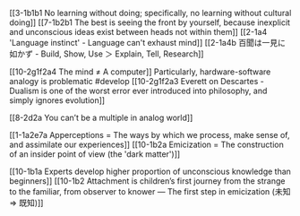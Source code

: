 [[3-1b1b1 No learning without doing; specifically, no learning without cultural doing]]
[[7-1b2b1 The best is seeing the front by yourself, because inexplicit and unconscious ideas exist between heads not within them]]
[[2-1a4 'Language instinct' - Language can't exhaust mind]]
[[2-1a4b 百聞は一見に如かず - Build, Show, Use ＞ Explain, Tell, Research]]

[[10-2g1f2a4 The mind ≠ A computer]]
	Particularly, hardware-software analogy is problematic #develop 
		[[10-2g1f2a3 Everett on Descartes - Dualism is one of the worst error ever introduced into philosophy, and simply ignores evolution]]

[[8-2d2a You can’t be a multiple in analog world]]

[[1-1a2e7a Apperceptions = The ways by which we process, make sense of, and assimilate our experiences]]
[[10-1b2a Emicization = The construction of an insider point of view (the 'dark matter')]]

[[10-1b1a Experts develop higher proportion of unconscious knowledge than beginners]]
[[10-1b2 Attachment is children’s first journey from the strange to the familiar, from observer to knower — The first step in emicization (未知 ⇒ 既知)]]
